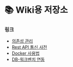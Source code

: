 # 📚 Wiki용 저장소

### 링크

- [의존성 관리](/의존성관리.md)
- [Rest API 통신 사전](/rest통신사전.md)
- [Docker 사용법](/Docker사용법.md)
- [DB-워크벤치 연동](/RDS_DB-워크벤치연동.md)
